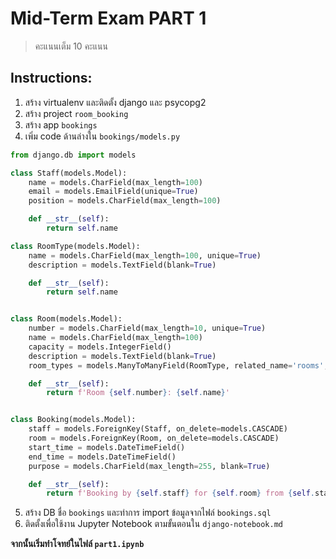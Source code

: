 # Mid-Term Exam PART 1

> คะแนนเต็ม 10 คะแนน

## Instructions:

1. สร้าง virtualenv และติดตั้ง django และ psycopg2
2. สร้าง project `room_booking`
3. สร้าง app `bookings`
4. เพิ่ม code ด้านล่างใน `bookings/models.py`

```python
from django.db import models

class Staff(models.Model):
    name = models.CharField(max_length=100)
    email = models.EmailField(unique=True)
    position = models.CharField(max_length=100)

    def __str__(self):
        return self.name

class RoomType(models.Model):
    name = models.CharField(max_length=100, unique=True)
    description = models.TextField(blank=True)

    def __str__(self):
        return self.name


class Room(models.Model):
    number = models.CharField(max_length=10, unique=True)
    name = models.CharField(max_length=100)
    capacity = models.IntegerField()
    description = models.TextField(blank=True)
    room_types = models.ManyToManyField(RoomType, related_name='rooms', blank=True)

    def __str__(self):
        return f'Room {self.number}: {self.name}'


class Booking(models.Model):
    staff = models.ForeignKey(Staff, on_delete=models.CASCADE)
    room = models.ForeignKey(Room, on_delete=models.CASCADE)
    start_time = models.DateTimeField()
    end_time = models.DateTimeField()
    purpose = models.CharField(max_length=255, blank=True)

    def __str__(self):
        return f'Booking by {self.staff} for {self.room} from {self.start_time} to {self.end_time}'

```

5. สร้าง DB ชื่อ `bookings` และทำการ import ข้อมูลจากไฟล์ `bookings.sql`
6. ติดตั้งเพื่อใช้งาน Jupyter Notebook ตามขั้นตอนใน `django-notebook.md`

**จากนั้นเริ่มทำโจทย์ในไฟล์ `part1.ipynb`**
